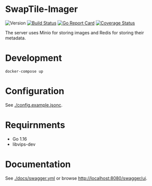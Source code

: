 # SwapTile-Imager

![Version](https://img.shields.io/github/v/tag/ocmoxa/SwapTile-Imager)
[![Build Status](https://travis-ci.org/ocmoxa/SwapTile-Imager.svg?branch=main)](https://travis-ci.org/ocmoxa/SwapTile-Imager)
[![Go Report Card](https://goreportcard.com/badge/github.com/ocmoxa/SwapTile-Imager)](https://goreportcard.com/report/github.com/ocmoxa/SwapTile-Imager)
[![Coverage Status](https://coveralls.io/repos/github/ocmoxa/SwapTile-Imager/badge.svg?branch=main)](https://coveralls.io/github/ocmoxa/SwapTile-Imager?branch=master)

The server uses Minio for storing images and Redis for storing their
metadata.

# Development

```
docker-compose up
```

# Configuration

See [./config.example.jsonc](./config.example.jsonc).

# Requirnments

* Go 1.16
* libvips-dev

# Documentation
See [./docs/swagger.yml](./docs/swagger.yml) or browse [http://localhost:8080/swagger/ui](http://localhost:8080/swagger/ui).

